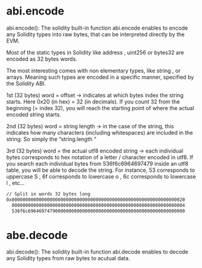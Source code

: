 # abi.encode

abi.encode(): The solidity built-in function abi.encode enables to encode any Solidity types into raw bytes, that can be interpreted directly by the EVM.

Most of the static types in Solidity like address , uint256 or bytes32 are encoded as 32 bytes words.

The most interesting comes with non elementary types, like string , or arrays. Meaning such types are encoded in a specific manner, specified by the Solidity ABI.

1st (32 bytes) word = offset → indicates at which bytes index the string starts. Here 0x20 (in hex) = 32 (in decimals). If you count 32 from the beginning (= index 32), you will reach the starting point of where the actual encoded string starts.

2nd (32 bytes) word = string length → in the case of the string, this indicates how many characters (including whitespaces) are included in the string. So simply the “string.length “

3rd (32 bytes) word = the actual utf8 encoded string → each individual bytes corresponds to hex notation of a letter / character encoded in utf8. If you search each individual bytes from 536f6c6964697479 inside an utf8 table, you will be able to decode the string. For instance, 53 corresponds to uppercase S , 6f corresponds to lowercase o , 6c corresponds to lowercase l , etc…

```bash
// Split in words 32 bytes long
0x0000000000000000000000000000000000000000000000000000000000000020
  0000000000000000000000000000000000000000000000000000000000000004
  536f6c6964697479000000000000000000000000000000000000000000000000
```

# abe.decode

abi.decode(): The solidity built-in function abi.decode enables to decode any Solidity types from raw bytes to acutual data.
